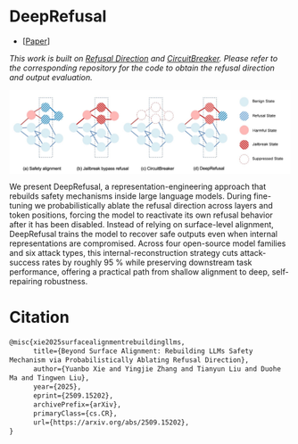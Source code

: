# DeepRefusal
- [[Paper](https://arxiv.org/abs/2509.15202)]

*This work is built on [Refusal Direction](https://github.com/andyrdt/refusal_direction) and [CircuitBreaker](https://github.com/GraySwanAI/circuit-breakers/tree/main). Please refer to the corresponding repository for the code to obtain the refusal direction and output evaluation.*

<img align="center" src="assets/fig1.jpg" width="800">

We present DeepRefusal, a representation-engineering approach that rebuilds safety mechanisms inside large language models. During fine-tuning we probabilistically ablate the refusal direction across layers and token positions, forcing the model to reactivate its own refusal behavior after it has been disabled. Instead of relying on surface-level alignment, DeepRefusal trains the model to recover safe outputs even when internal representations are compromised. Across four open-source model families and six attack types, this internal-reconstruction strategy cuts attack-success rates by roughly 95 % while preserving downstream task performance, offering a practical path from shallow alignment to deep, self-repairing robustness.


# Citation
```
@misc{xie2025surfacealignmentrebuildingllms,
      title={Beyond Surface Alignment: Rebuilding LLMs Safety Mechanism via Probabilistically Ablating Refusal Direction}, 
      author={Yuanbo Xie and Yingjie Zhang and Tianyun Liu and Duohe Ma and Tingwen Liu},
      year={2025},
      eprint={2509.15202},
      archivePrefix={arXiv},
      primaryClass={cs.CR},
      url={https://arxiv.org/abs/2509.15202}, 
}
```